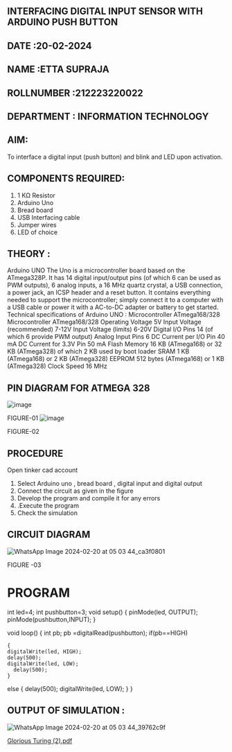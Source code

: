 ## INTERFACING DIGITAL INPUT SENSOR WITH ARDUINO PUSH BUTTON
## DATE :20-02-2024
## NAME :ETTA SUPRAJA																			             
## ROLLNUMBER :212223220022
## DEPARTMENT : INFORMATION TECHNOLOGY


## AIM:
To interface a digital input (push button) and blink and LED upon activation.
## COMPONENTS REQUIRED:
1.	1 KΩ Resistor 
2.	Arduino Uno 
3.	Bread board 
4.	USB Interfacing cable 
5.	Jumper wires 
6.	LED of choice 
## THEORY :
Arduino UNO
 	  The Uno is a microcontroller board based on the ATmega328P. It has 14 digital input/output pins (of which 6 can be used as PWM outputs), 6 analog inputs, a 16 MHz quartz crystal, a USB connection, a power jack, an ICSP header and a reset button. It contains everything needed to support the microcontroller; simply connect it to a computer with a USB cable or power it with a AC-to-DC adapter or battery to get started.
	Technical specifications of Arduino UNO :
Microcontroller	ATmega168/328
Microcontroller	ATmega168/328
Operating Voltage	5V
Input Voltage (recommended)	7-12V
Input Voltage (limits)	6-20V
Digital I/O Pins	14 (of which 6 provide PWM output)
Analog Input Pins	6
DC Current per I/O Pin	40 mA
DC Current for 3.3V Pin	50 mA
Flash Memory	16 KB (ATmega168) or 32 KB (ATmega328) of which 2 KB used by boot loader
SRAM	1 KB (ATmega168) or 2 KB (ATmega328)
EEPROM	512 bytes (ATmega168) or 1 KB (ATmega328)
Clock Speed	16 MHz
## PIN DIAGRAM FOR ATMEGA 328
 
![image](https://user-images.githubusercontent.com/36288975/163530394-115baee4-7ed1-49fe-9cce-d7b625e11e85.png)

FIGURE-01
![image](https://user-images.githubusercontent.com/36288975/163530431-4d390e98-0942-42d8-95b8-f57d348e6ad8.png)

FIGURE-02
## PROCEDURE 
 Open tinker cad account 
1.	Select Arduino uno , bread board , digital input and digital output 
2.	Connect the circuit as given in the figure 
3.	Develop the program and compile it for any errors 
4.	 .Execute the program 
5.	Check the simulation 



## CIRCUIT DIAGRAM 

![WhatsApp Image 2024-02-20 at 05 03 44_ca3f0801](https://github.com/Ettasupraja/-INTERFACING-DIGITAL-INPUT-SENSOR-WITH-ARDUINO-PUSH-BUTTON-/assets/151641352/f96ab889-6d3d-460f-8b8c-b967cad2ea8a)



FIGURE -03




# PROGRAM 
 
 
int led=4;
int pushbutton=3;
void setup()
{
  pinMode(led, OUTPUT);
  pinMode(pushbutton,INPUT);
}

void loop()
{
  int pb;
  pb =digitalRead(pushbutton);
    if(pb==HIGH)
      
    {
    digitalWrite(led, HIGH);
    delay(500);
    digitalWrite(led, LOW);
      delay(500);
    }
  else
  { delay(500);
     digitalWrite(led, LOW);
  }
}


## OUTPUT OF SIMULATION :

![WhatsApp Image 2024-02-20 at 05 03 44_39762c9f](https://github.com/Ettasupraja/-INTERFACING-DIGITAL-INPUT-SENSOR-WITH-ARDUINO-PUSH-BUTTON-/assets/151641352/de037775-62ca-457f-9291-35aa2ac7a696)




[Glorious Turing (2).pdf](https://github.com/Ettasupraja/-INTERFACING-DIGITAL-INPUT-SENSOR-WITH-ARDUINO-PUSH-BUTTON-/files/14339753/Glorious.Turing.2.pdf)
